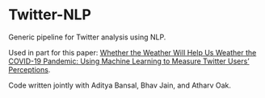 # Twitter-NLP
Generic pipeline for Twitter analysis using NLP.

Used in part for this paper: [Whether the Weather Will Help Us Weather the COVID-19 Pandemic: Using Machine Learning to Measure Twitter Users’ Perceptions](https://www.sciencedirect.com/science/article/pii/S1386505620315823).

Code written jointly with Aditya Bansal, Bhav Jain, and Atharv Oak.
